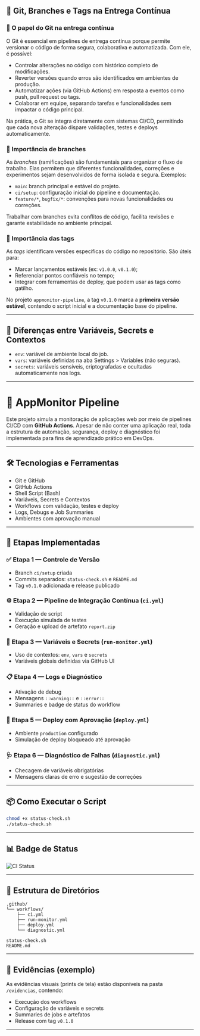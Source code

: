 ## 🧩 Git, Branches e Tags na Entrega Contínua

### 🔁 O papel do Git na entrega contínua

O Git é essencial em pipelines de entrega contínua porque permite versionar o código de forma segura, colaborativa e automatizada. Com ele, é possível:

- Controlar alterações no código com histórico completo de modificações.
- Reverter versões quando erros são identificados em ambientes de produção.
- Automatizar ações (via GitHub Actions) em resposta a eventos como push, pull request ou tags.
- Colaborar em equipe, separando tarefas e funcionalidades sem impactar o código principal.

Na prática, o Git se integra diretamente com sistemas CI/CD, permitindo que cada nova alteração dispare validações, testes e deploys automaticamente.

### 🌿 Importância de branches

As *branches* (ramificações) são fundamentais para organizar o fluxo de trabalho. Elas permitem que diferentes funcionalidades, correções e experimentos sejam desenvolvidos de forma isolada e segura. Exemplos:

- `main`: branch principal e estável do projeto.
- `ci/setup`: configuração inicial do pipeline e documentação.
- `feature/*`, `bugfix/*`: convenções para novas funcionalidades ou correções.

Trabalhar com branches evita conflitos de código, facilita revisões e garante estabilidade no ambiente principal.

### 🔖 Importância das tags

As *tags* identificam versões específicas do código no repositório. São úteis para:

- Marcar lançamentos estáveis (ex: `v1.0.0`, `v0.1.0`);
- Referenciar pontos confiáveis no tempo;
- Integrar com ferramentas de deploy, que podem usar as tags como gatilho.

No projeto `appmonitor-pipeline`, a tag `v0.1.0` marca a **primeira versão estável**, contendo o script inicial e a documentação base do pipeline.

---

## 🔐 Diferenças entre Variáveis, Secrets e Contextos

- `env`: variável de ambiente local do job.
- `vars`: variáveis definidas na aba Settings > Variables (não seguras).
- `secrets`: variáveis sensíveis, criptografadas e ocultadas automaticamente nos logs.

---

# 📡 AppMonitor Pipeline

Este projeto simula a monitoração de aplicações web por meio de pipelines CI/CD com **GitHub Actions**. Apesar de não conter uma aplicação real, toda a estrutura de automação, segurança, deploy e diagnóstico foi implementada para fins de aprendizado prático em DevOps.

---

## 🛠️ Tecnologias e Ferramentas

- Git e GitHub
- GitHub Actions
- Shell Script (Bash)
- Variáveis, Secrets e Contextos
- Workflows com validação, testes e deploy
- Logs, Debugs e Job Summaries
- Ambientes com aprovação manual

---

## 🚀 Etapas Implementadas

### ✅ Etapa 1 — Controle de Versão
- Branch `ci/setup` criada
- Commits separados: `status-check.sh` e `README.md`
- Tag `v0.1.0` adicionada e release publicado

### ⚙️ Etapa 2 — Pipeline de Integração Contínua (`ci.yml`)
- Validação de script
- Execução simulada de testes
- Geração e upload de artefato `report.zip`

### 🔐 Etapa 3 — Variáveis e Secrets (`run-monitor.yml`)
- Uso de contextos: `env`, `vars` e `secrets`
- Variáveis globais definidas via GitHub UI

### 📋 Etapa 4 — Logs e Diagnóstico
- Ativação de debug
- Mensagens `::warning::` e `::error::`
- Summaries e badge de status do workflow

### 🧪 Etapa 5 — Deploy com Aprovação (`deploy.yml`)
- Ambiente `production` configurado
- Simulação de deploy bloqueado até aprovação

### 🩺 Etapa 6 — Diagnóstico de Falhas (`diagnostic.yml`)
- Checagem de variáveis obrigatórias
- Mensagens claras de erro e sugestão de correções

---

## 📦 Como Executar o Script

```bash
chmod +x status-check.sh
./status-check.sh
```

---

## 📊 Badge de Status

![CI Status](https://img.shields.io/github/actions/workflow/status/uendelAraujoInfnet/app-monitor-only-workflow/ci.yml?branch=main)

---

## 📁 Estrutura de Diretórios

```
.github/
└── workflows/
    ├── ci.yml
    ├── run-monitor.yml
    ├── deploy.yml
    └── diagnostic.yml

status-check.sh
README.md
```

---

## 📸 Evidências (exemplo)

As evidências visuais (prints de tela) estão disponíveis na pasta `/evidencias`, contendo:

- Execução dos workflows
- Configuração de variáveis e secrets
- Summaries de jobs e artefatos
- Release com tag `v0.1.0`

---